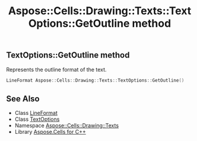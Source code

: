 ﻿---
title: Aspose::Cells::Drawing::Texts::TextOptions::GetOutline method
linktitle: GetOutline
second_title: Aspose.Cells for C++ API Reference
description: 'Aspose::Cells::Drawing::Texts::TextOptions::GetOutline method. Represents the outline format of the text in C++.'
type: docs
weight: 1500
url: /cpp/aspose.cells.drawing.texts/textoptions/getoutline/
---
## TextOptions::GetOutline method


Represents the outline format of the text.

```cpp
LineFormat Aspose::Cells::Drawing::Texts::TextOptions::GetOutline()
```

## See Also

* Class [LineFormat](../../../aspose.cells.drawing/lineformat/)
* Class [TextOptions](../)
* Namespace [Aspose::Cells::Drawing::Texts](../../)
* Library [Aspose.Cells for C++](../../../)
